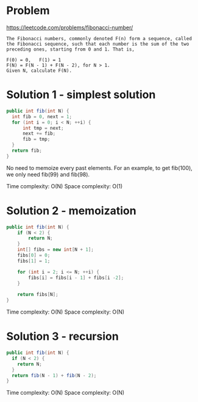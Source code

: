 # Problem
https://leetcode.com/problems/fibonacci-number/

``` 
The Fibonacci numbers, commonly denoted F(n) form a sequence, called the Fibonacci sequence, such that each number is the sum of the two preceding ones, starting from 0 and 1. That is,

F(0) = 0,   F(1) = 1
F(N) = F(N - 1) + F(N - 2), for N > 1.
Given N, calculate F(N).
```

# Solution 1 - simplest solution
```java
public int fib(int N) {
  int fib = 0, next = 1;
  for (int i = 0; i < N; ++i) {
      int tmp = next;
      next += fib;
      fib = tmp;
  }
  return fib;
}
```

No need to memoize every past elements. For an example, to get fib(100), we only need fib(99) and fib(98).

Time complexity: O(N)
Space complexity: O(1)


# Solution 2 - memoization
```java
public int fib(int N) {
    if (N < 2) {
        return N;
    }
    int[] fibs = new int[N + 1];
    fibs[0] = 0;
    fibs[1] = 1;

    for (int i = 2; i <= N; ++i) {
        fibs[i] = fibs[i - 1] + fibs[i -2];
    }
    
    return fibs[N];
}
```
Time complexity: O(N)
Space complexity: O(N)

# Solution 3 - recursion
```java
public int fib(int N) {
  if (N < 2) {
    return N;
  }
  return fib(N - 1) + fib(N - 2);
}
```
Time complexity: O(N)
Space complexity: O(N)


